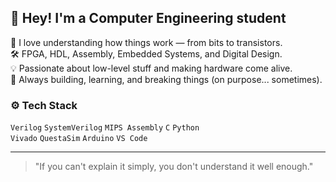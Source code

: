 ## 👋 Hey! I'm a Computer Engineering student

🔧 I love understanding how things work — from bits to transistors.  
🛠️ FPGA, HDL, Assembly, Embedded Systems, and Digital Design.  
💡 Passionate about low-level stuff and making hardware come alive.  
🚀 Always building, learning, and breaking things (on purpose... sometimes).

### ⚙️ Tech Stack

`Verilog` `SystemVerilog` `MIPS Assembly` `C` `Python`  
`Vivado` `QuestaSim` `Arduino` `VS Code`

---

> "If you can't explain it simply, you don't understand it well enough."

